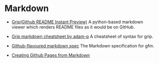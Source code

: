 # Markdown

- [Grip(Github README Instant Preview)][grip-link] 
  A python-based markdown viewer which renders README files as it would be on GitHub.
- [Grip markdown cheatsheet by adam-p][grip-chsh]
  A cheatsheet of syntax for grip.

- [Github-flavoured markdown spec][gfm]
  The Markdown specification for gfm.
- [Creating Github Pages from Markdown][github-pages-md]




[grip-link]:https://github.com/joeyespo/grip 
[grip-chsh]:https://github.com/adam-p/markdown-here/wiki/Markdown-Cheatsheet
[gfm]:https://github.github.com/gfm/
[github-pages-md]:https://nicolas-van.github.io/easy-markdown-to-github-pages/
